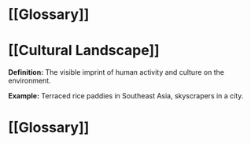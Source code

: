 # [[Glossary]]

# [[Cultural Landscape]] 
**Definition:** The visible imprint of human activity and culture on the environment.

**Example:** Terraced rice paddies in Southeast Asia, skyscrapers in a city.

# [[Glossary]]